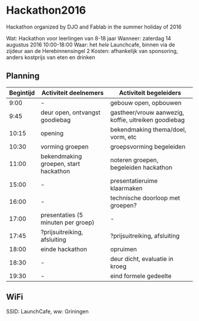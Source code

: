 # Hackathon2016

Hackathon organized by DJO and Fablab in the summer holiday of 2016

Wat: Hackathon voor leerlingen van 8-18 jaar
Wanneer: zaterdag 14 augustus 2016 10:00-18:00
Waar: het *hele* Launchcafe, binnen via de zijdeur aan de Herebinnensingel 2
Kosten: afhankelijk van sponsoring, anders kostprijs van eten en drinken

## Planning 

Begintijd|Activiteit deelnemers|Activiteit begeleiders
---|---|---
9:00| - |gebouw open, opbouwen
9:45|deur open, ontvangst goodiebag|gastheer/vrouw aanwezig, koffie, uitreiken goodiebag
10:15|opening|bekendmaking thema/doel, vorm, etc
10:30|vorming groepen|groepsvorming begeleiden
11:00|bekendmaking groepen, start hackathon|noteren groepen, begeleiden hackathon
15:00| - | presentatieruime klaarmaken
16:00| - | technische doorloop met groepen?
17:00|presentaties (5 minuten per groep)| - 
17:45|?prijsuitreiking, afsluiting|?prijsuitreiking, afsluiting
18:00|einde hackathon|opruimen
18:30| - | deur dicht, evaluatie in kroeg
19:30| - | eind formele gedeelte

## WiFi

SSID: LaunchCafe, ww: Griningen
